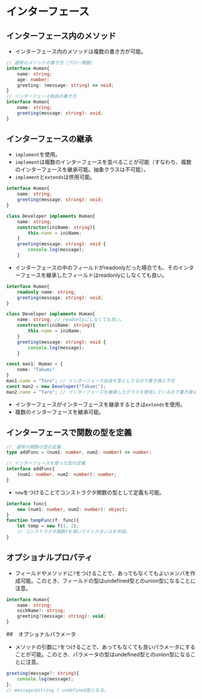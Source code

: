 # インターフェース
## インターフェース内のメソッド
- インターフェース内のメソッドは複数の書き方が可能。
```typescript
// 通常のメソッドの書き方（アロー関数）
interface Human{
    name: string;
    age: number;
    greeting: (message: string) => void;
}
// インターフェース独自の書き方
interface Human{
    name: string;
    greeting(message: string): void;
}
```

## インターフェースの継承
- `implement`を使用。
- `implement`は複数のインターフェースを並べることが可能（すなわち、複数のインターフェースを継承可能。抽象クラスは不可能）。
- `implement`と`extends`は併用可能。
```typescript
interface Human{
    name: string;
    greeting(message: string): void;
}

class Developer implements Human{
    name: string;
    constructor(iniName: string){
        this.name = iniName;
    }
    greeting(message: string): void {
        console.log(message);
    }
```
- インターフェースの中のフィールドがreadonlyだった場合でも、そのインターフェースを継承したフィールドはreadonlyにしなくても良い。
```typescript
interface Human{
    readonly name: string;
    greeting(message: string): void;
}

class Developer implements Human{
    name: string; // readonlyにしなくても良い。
    constructor(iniName: string){
        this.name = iniName;
    }
    greeting(message: string): void {
        console.log(message);
    }

const man1: Human = {
    name: "Takumi"
}
man1.name = "Taro"; // インターフェース自身を型としてるので書き換え不可
const man2 = new Developer("Takumi");
man2.name = "Taro"; // インターフェースを継承したクラスを使用しているので書き換え可
```

- インターフェースがインターフェースを継承するときは`extends`を使用。
- 複数のインターフェースを継承可能。

## インターフェースで関数の型を定義
```typescript
//　通常の関数の型の定義
type addFunc = (num1: number, num2: number) => number;

// インターフェースを使った型の定義
interface addFunc{
    (num1: number, num2: number): number;
}
```
- `new`をつけることでコンストラクタ関数の型として定義も可能。
```typescript
interface func{
    new (num1: number, num2: number): object;
}
function tempFunc(f: func){
    let temp = new f(1, 2);
    // コンストラクタ関数fを用いてインスタンスを作成。
}
```

## オプショナルプロパティ
- フィールドやメソッドに`?`をつけることで、あってもなくてもよいメンバを作成可能。このとき、フィールドの型はundefined型とのunion型になることに注意。
```typescript
interface Human{
    name: string;
    nickName?: string;
    greeting?(message: string): void;
}
```

##　オプショナルパラメータ
- メソッドの引数に`?`をつけることで、あってもなくても良いパラメータにすることが可能。このとき、パラメータの型はundefined型とのunion型になることに注意。
```typescript
greeting(message?: string){
    console.log(message);
};
// messageはstring | undefined型となる。
```
